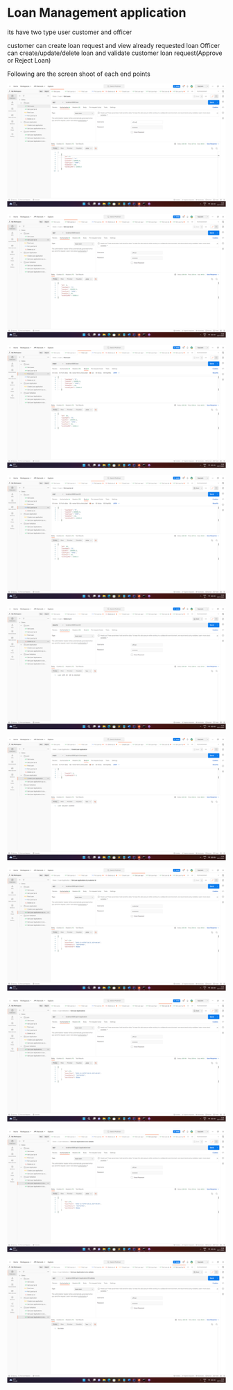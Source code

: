 # Loan Management application

its have two type user customer and officer

customer can create loan request and view already requested loan
Officer can create/update/delete loan and validate customer loan request(Approve or Reject Loan)

Following are the screen shoot of each end points



![name-of-you-image](https://github.com/manukuriakosec/demo/blob/main/screenshots/Screenshot%20(17).png)

![name-of-you-image](https://github.com/manukuriakosec/demo/blob/main/screenshots/Screenshot%20(18).png)

![name-of-you-image](https://github.com/manukuriakosec/demo/blob/main/screenshots/Screenshot%20(19).png)

![name-of-you-image](https://github.com/manukuriakosec/demo/blob/main/screenshots/Screenshot%20(20).png)

![name-of-you-image](https://github.com/manukuriakosec/demo/blob/main/screenshots/Screenshot%20(21).png)

![name-of-you-image](https://github.com/manukuriakosec/demo/blob/main/screenshots/Screenshot%20(22).png)

![name-of-you-image](https://github.com/manukuriakosec/demo/blob/main/screenshots/Screenshot%20(23).png)

![name-of-you-image](https://github.com/manukuriakosec/demo/blob/main/screenshots/Screenshot%20(24).png)

![name-of-you-image](https://github.com/manukuriakosec/demo/blob/main/screenshots/Screenshot%20(25).png)

![name-of-you-image](https://github.com/manukuriakosec/demo/blob/main/screenshots/Screenshot%20(26).png)
